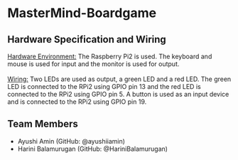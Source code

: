 # MasterMind-Boardgame

## Hardware Specification and Wiring
<u>Hardware Environment:</u> The Raspberry Pi2 is used. The keyboard and mouse is used for input and the monitor is used for output.
<br>
<br>
<u>Wiring:</u> Two LEDs are used as output, a green LED and a red LED. The green LED is connected to the RPi2 using GPIO pin 13 and the red LED is connected to the RPi2 using GPIO pin 5. A button is used as an input device and is connected to the RPi2 using GPIO pin 19.

## Team Members
* Ayushi Amin (GitHub: @ayushiiamin)
* Harini Balamurugan (GitHub: @HariniBalamurugan)
